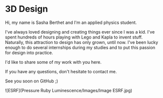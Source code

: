 # 3D Design

Hi, my name is Sasha Berthet and I'm an applied physics student. 

I've always loved designing and creating things ever since I was a kid. I've spent hundreds of hours playing with Lego and Kapla to invent stuff. Naturally, this attraction to design has only grown, until now. 
I've been lucky enough to do several internships during my studies and to put this passion for design into practice. 

I'd like to share some of my work with you here. 

If you have any questions, don't hesitate to contact me. 

See you soon on GitHub ;)


![ESRF](Pressure Ruby Luminescence/Images/Image ESRF.jpg)
